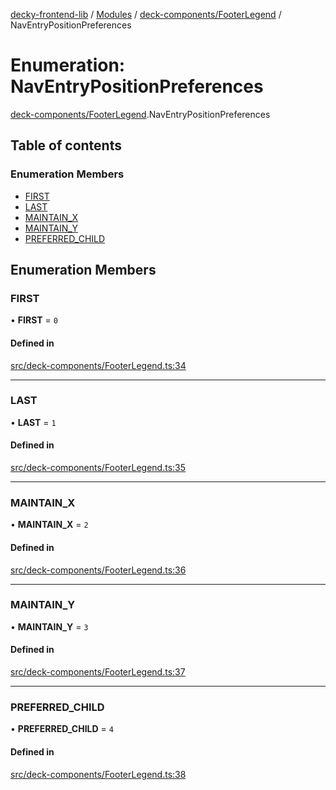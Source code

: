 [decky-frontend-lib](../README.md) / [Modules](../modules.md) / [deck-components/FooterLegend](../modules/deck_components_FooterLegend.md) / NavEntryPositionPreferences

# Enumeration: NavEntryPositionPreferences

[deck-components/FooterLegend](../modules/deck_components_FooterLegend.md).NavEntryPositionPreferences

## Table of contents

### Enumeration Members

- [FIRST](deck_components_FooterLegend.NavEntryPositionPreferences.md#first)
- [LAST](deck_components_FooterLegend.NavEntryPositionPreferences.md#last)
- [MAINTAIN\_X](deck_components_FooterLegend.NavEntryPositionPreferences.md#maintain_x)
- [MAINTAIN\_Y](deck_components_FooterLegend.NavEntryPositionPreferences.md#maintain_y)
- [PREFERRED\_CHILD](deck_components_FooterLegend.NavEntryPositionPreferences.md#preferred_child)

## Enumeration Members

### FIRST

• **FIRST** = ``0``

#### Defined in

[src/deck-components/FooterLegend.ts:34](https://github.com/SteamDeckHomebrew/decky-frontend-lib/blob/c44c66f/src/deck-components/FooterLegend.ts#L34)

___

### LAST

• **LAST** = ``1``

#### Defined in

[src/deck-components/FooterLegend.ts:35](https://github.com/SteamDeckHomebrew/decky-frontend-lib/blob/c44c66f/src/deck-components/FooterLegend.ts#L35)

___

### MAINTAIN\_X

• **MAINTAIN\_X** = ``2``

#### Defined in

[src/deck-components/FooterLegend.ts:36](https://github.com/SteamDeckHomebrew/decky-frontend-lib/blob/c44c66f/src/deck-components/FooterLegend.ts#L36)

___

### MAINTAIN\_Y

• **MAINTAIN\_Y** = ``3``

#### Defined in

[src/deck-components/FooterLegend.ts:37](https://github.com/SteamDeckHomebrew/decky-frontend-lib/blob/c44c66f/src/deck-components/FooterLegend.ts#L37)

___

### PREFERRED\_CHILD

• **PREFERRED\_CHILD** = ``4``

#### Defined in

[src/deck-components/FooterLegend.ts:38](https://github.com/SteamDeckHomebrew/decky-frontend-lib/blob/c44c66f/src/deck-components/FooterLegend.ts#L38)

